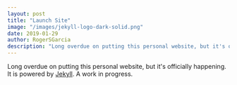 ```yaml
---
layout: post
title: "Launch Site"
image: "/images/jekyll-logo-dark-solid.png"
date: 2019-01-29
author: RogerSGarcia
description: "Long overdue on putting this personal website, but it's officially happening..."
---
```


Long overdue on putting this personal website, but it's officially happening. It is powered by [Jekyll](https://jekyllrb.com). A work in progress.
